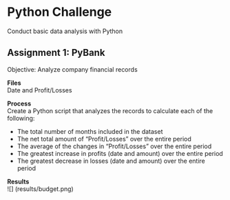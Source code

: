 # Python Challenge
Conduct basic data analysis with Python

## Assignment 1: PyBank
Objective: Analyze company financial records

<b> Files </b> <br />
Date and Profit/Losses 

<b> Process </b> <br />
Create a Python script that analyzes the records to calculate each of the following:
- The total number of months included in the dataset
- The net total amount of “Profit/Losses” over the entire period
- The average of the changes in “Profit/Losses” over the entire period
- The greatest increase in profits (date and amount) over the entire period
- The greatest decrease in losses (date and amount) over the entire period

<b> Results </b>  <br />
![] (results/budget.png)
